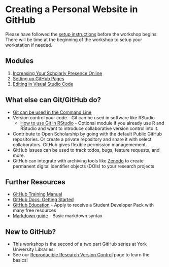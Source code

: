 # Creating a Personal Website in GitHub

Please have followed the [setup instructions](./setup.md) before the workshop begins. There will be time at the beginning of the workshop to setup your workstation if needed.

## Modules
1. [Increasing Your Scholarly Presence Online](./1-scholarly-presence.md)
2. [Setting up GitHub Pages](./2-GitHubPages.md)
3. [Editing in Visual Studio Code](./3-editing-vsc.md)


## What else can Git/GitHub do?
- [Git can be used in the Command Line](https://docs.gitlab.com/ee/gitlab-basics/start-using-git.html)
- Version control your code - Git can be used in software like RStudio
  - [How to use Git in RStudio](./git-in-rstudio.md) - Optional module if you already use R and RStudio and want to introduce collaborative version control into it.
- Contribute to Open Scholarship by going with the default Public GitHub repositories. Or create a private repository and share it with select collaborators. GitHub gives flexible permission managemement.
- GitHub Issues can be used to track todos, bugs, feature requests, and more.
- GitHub can integrate with archiving tools like [Zenodo](https://zenodo.org/) to create permanent digital identifier objects (DOIs) to your research projects


## Further Resources
- [GitHub Training Manual](https://githubtraining.github.io/training-manual/#/)
- [GitHub Docs: Getting Started](https://docs.github.com/en/get-started/quickstart)
- [GitHub Education](https://education.github.com/) - Apply to receive a Student Developer Pack with many free resources
- [Markdown guide](https://www.markdownguide.org/basic-syntax/) - Basic markdown syntax

## New to GitHub?
- This workshop is the second of a two part GitHub series at York University Libraries. 
- See our [Reproducible Research Version Control](https://yorkulibraries-ds.github.io/carpentries-rr-vc/) page to learn the basics!
